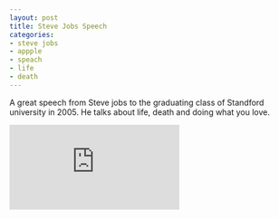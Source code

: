 ```yaml
---
layout: post
title: Steve Jobs Speech
categories:
- steve jobs
- appple
- speach
- life
- death
---
```


A great speech from Steve jobs to the graduating class of Standford university in 2005. He talks about life, death and doing what you love.

<iframe src="http://www.youtube.com/embed/UF8uR6Z6KLc" frameborder="0" allowfullscreen></iframe>